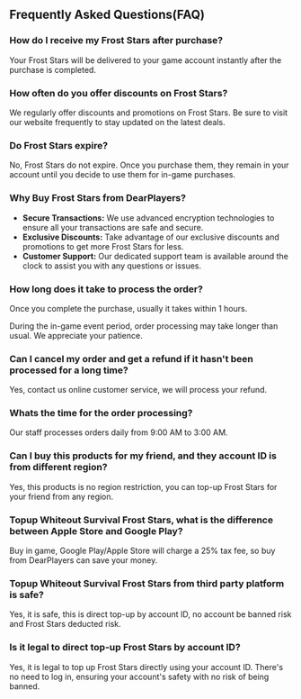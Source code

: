 ## Frequently Asked Questions(FAQ)

### How do I receive my Frost Stars after purchase?
Your Frost Stars will be delivered to your game account instantly after the purchase is completed.

### How often do you offer discounts on Frost Stars?
We regularly offer discounts and promotions on Frost Stars. Be sure to visit our website frequently to stay updated on the latest deals.

### Do Frost Stars expire?
No, Frost Stars do not expire. Once you purchase them, they remain in your account until you decide to use them for in-game purchases.

### Why Buy Frost Stars from DearPlayers?
- **Secure Transactions:** We use advanced encryption technologies to ensure all your transactions are safe and secure.
- **Exclusive Discounts:** Take advantage of our exclusive discounts and promotions to get more Frost Stars for less.
- **Customer Support:** Our dedicated support team is available around the clock to assist you with any questions or issues.

### How long does it take to process the order?
Once you complete the purchase, usually it takes within 1 hours.

During the in-game event period, order processing may take longer than usual. We appreciate your patience.

### Can I cancel my order and get a refund if it hasn't been processed for a long time?
Yes, contact us online customer service, we will process your refund.

### Whats the time for the order processing?
Our staff processes orders daily from 9:00 AM to 3:00 AM.

### Can I buy this products for my friend, and they account ID is from different region?
Yes, this products is no region restriction, you can top-up Frost Stars for your friend from any region.

### Topup Whiteout Survival Frost Stars, what is the difference between Apple Store and Google Play?
Buy in game, Google Play/Apple Store will charge a 25% tax fee, so buy from DearPlayers can save your money.

### Topup Whiteout Survival Frost Stars from third party platform is safe?
Yes, it is safe, this is direct top-up by account ID, no account be banned risk and Frost Stars deducted risk.

### Is it legal to direct top-up Frost Stars by account ID?
Yes, it is legal to top up Frost Stars directly using your account ID. There's no need to log in, ensuring your account's safety with no risk of being banned.